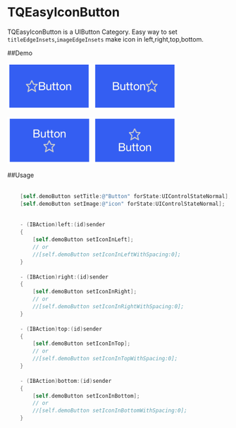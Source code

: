 # TQEasyIconButton

TQEasyIconButton is a UIButton Category. Easy way to set `titleEdgeInsets`,`imageEdgeInsets` make icon in left,right,top,bottom.

##Demo

![image](img/left.png) ![image](img/right.png)

![image](img/bottom.png) ![image](img/top.png)


##Usage


```objective-c

	[self.demoButton setTitle:@"Button" forState:UIControlStateNormal];
	[self.demoButton setImage:@"icon" forState:UIControlStateNormal];

```

```objective-c    

	- (IBAction)left:(id)sender
    {
        [self.demoButton setIconInLeft];
        // or
        //[self.demoButton setIconInLeftWithSpacing:0];
    }

    - (IBAction)right:(id)sender
    {
        [self.demoButton setIconInRight];
        // or
        //[self.demoButton setIconInRightWithSpacing:0];
    }

    - (IBAction)top:(id)sender
    {
        [self.demoButton setIconInTop];
        // or
        //[self.demoButton setIconInTopWithSpacing:0];
    }

    - (IBAction)bottom:(id)sender
    {
        [self.demoButton setIconInBottom];
        // or
        //[self.demoButton setIconInBottomWithSpacing:0];
    }

```  
